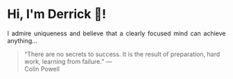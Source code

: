 # Hi, I'm Derrick 👋!
<p align="justify">I admire uniqueness and believe that a clearly focused mind can achieve anything...</p> 
<!-- #quote-start -->
<blockquote>&ldquo;There are no secrets to success. It is the result of preparation, hard work, learning from failure.&rdquo; &mdash; <footer>Colin Powell</footer></blockquote>
<!-- #quote-end -->
